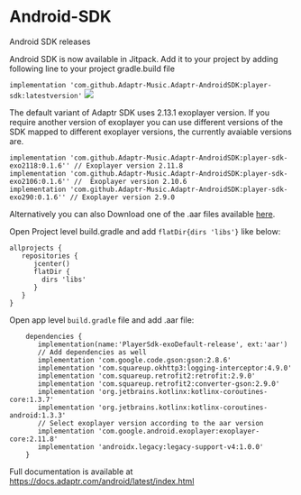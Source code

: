 # Android-SDK
Android SDK releases

Android SDK is now available in Jitpack. Add it to your project by adding following line to your project gradle.build file

```implementation 'com.github.Adaptr-Music.Adaptr-AndroidSDK:player-sdk:latestversion'``` [![](https://jitpack.io/v/Adaptr-Music/Adaptr-AndroidSDK.svg)](https://jitpack.io/#Adaptr-Music/Adaptr-AndroidSDK)

The default variant of Adaptr SDK uses 2.13.1 exoplayer version. If you require another version of exoplayer you can use different versions of the SDK mapped to different exoplayer versions, the currently avaiable versions are. 
```
implementation 'com.github.Adaptr-Music.Adaptr-AndroidSDK:player-sdk-exo2118:0.1.6'' // Exoplayer version 2.11.8
implementation 'com.github.Adaptr-Music.Adaptr-AndroidSDK:player-sdk-exo2106:0.1.6'' //  Exoplayer version 2.10.6 
implementation 'com.github.Adaptr-Music.Adaptr-AndroidSDK:player-sdk-exo290:0.1.6'' // Exoplayer version 2.9.0
```


Alternatively you can also Download one of the .aar files available [here](https://github.com/Adaptr-Music/Android-SDK/releases).

Open Project level build.gradle and add `flatDir{dirs 'libs'}` like below:

```
allprojects {
   repositories {
      jcenter()
      flatDir {
        dirs 'libs'
      }
   }
}
```

Open app level `build.gradle` file and add .aar file:

```
    dependencies {
       implementation(name:'PlayerSdk-exoDefault-release', ext:'aar')
       // Add dependencies as well
       implementation 'com.google.code.gson:gson:2.8.6'
       implementation 'com.squareup.okhttp3:logging-interceptor:4.9.0'
       implementation 'com.squareup.retrofit2:retrofit:2.9.0'
       implementation 'com.squareup.retrofit2:converter-gson:2.9.0'
       implementation 'org.jetbrains.kotlinx:kotlinx-coroutines-core:1.3.7'
       implementation 'org.jetbrains.kotlinx:kotlinx-coroutines-android:1.3.3'
       // Select exoplayer version according to the aar version
       implementation 'com.google.android.exoplayer:exoplayer-core:2.11.8'
       implementation 'androidx.legacy:legacy-support-v4:1.0.0'
    }
```

Full documentation is available at https://docs.adaptr.com/android/latest/index.html
